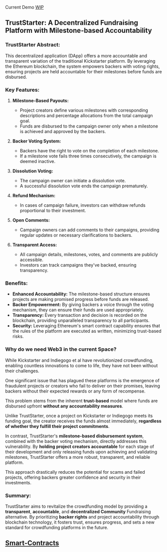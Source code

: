 Current Demo  [WIP](https://trust-starter.vercel.app/)

## TrustStarter: A Decentralized Fundraising Platform with Milestone-based Accountability

### TrustStarter Abstract:
This decentralized application (DApp) offers a more accountable and transparent variation of the traditional Kickstarter platform. By leveraging the Ethereum blockchain, the system empowers backers with voting rights, ensuring projects are held accountable for their milestones before funds are disbursed.

### Key Features:
1. **Milestone-Based Payouts:**
   - Project creators define various milestones with corresponding descriptions and percentage allocations from the total campaign goal.
   - Funds are disbursed to the campaign owner only when a milestone is achieved and approved by the backers.
   
2. **Backer Voting System:**
   - Backers have the right to vote on the completion of each milestone.
   - If a milestone vote fails three times consecutively, the campaign is deemed inactive.

3. **Dissolution Voting:**
   - The campaign owner can initiate a dissolution vote.
   - A successful dissolution vote ends the campaign prematurely.

4. **Refund Mechanism:**
   - In cases of campaign failure, investors can withdraw refunds proportional to their investment.

5. **Open Comments:**
   - Campaign owners can add comments to their campaigns, providing regular updates or necessary clarifications to backers.

6. **Transparent Access:**
   - All campaign details, milestones, votes, and comments are publicly accessible.
   - Investors can track campaigns they've backed, ensuring transparency.

### Benefits:
- **Enhanced Accountability:** The milestone-based structure ensures projects are making promised progress before funds are released.
- **Backer Empowerment:** By giving backers a voice through the voting mechanism, they can ensure their funds are used appropriately.
- **Transparency:** Every transaction and decision is recorded on the blockchain, providing unparalleled transparency to all participants.
- **Security:** Leveraging Ethereum's smart contract capability ensures that the rules of the platform are executed as written, minimizing trust-based risks.

### Why do we need Web3 in the current Space?
While Kickstarter and Indiegogo et al have revolutionized crowdfunding, enabling countless innovations to come to life, they have not been without their challenges. 

One significant issue that has plagued these platforms is the emergence of fraudulent projects or creators who fail to deliver on their promises, leaving backers without their expected rewards or any form of recompense. 

This problem stems from the inherent **trust-based** model where funds are disbursed upfront **without any accountability measures**. 

Unlike TrustStarter, once a project on Kickstarter or Indiegogo meets its funding goal, the creator receives the funds almost immediately, **regardless of whether they fulfill their project commitments**. 

In contrast, TrustStarter's **milestone-based disbursement system**, combined with the backer voting mechanism, directly addresses this vulnerability. By **holding project creators accountable** for each stage of their development and only releasing funds upon achieving and validating milestones, TrustStarter offers a more robust, transparent, and reliable platform. 

This approach drastically reduces the potential for scams and failed projects, offering backers greater confidence and security in their investments.

### Summary:
TrustStarter aims to revitalize the crowdfunding model by providing a **transparent**, **accountable**, and **decentralized Community** Fundraising alternative. By prioritizing **backer rights** and project accountability through blockchain technology, it fosters trust, ensures progress, and sets a new standard for crowdfunding platforms in the future.


## [Smart-Contracts](https://github.com/Ender13120/decentralised_kickstarter_contracts)

